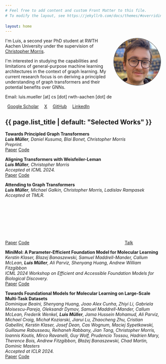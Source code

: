 ```yaml
---
# Feel free to add content and custom Front Matter to this file.
# To modify the layout, see https://jekyllrb.com/docs/themes/#overriding-theme-defaults

layout: home
---
```


<img style="border: 1px solid black; border-radius: 50%; width: 30%" align="right" src="images/me.png"/>

I'm Luis, a second year PhD student at RWTH Aachen University under the supervision of [Christopher Morris](https://chrsmrrs.github.io/).

I'm interested in studying the capabilities and limitations of general-purpose machine learning architectures in the context of graph learning. My current research focus is on deriving a principled understanding of graph transformers and their potential benefits over GNNs.

Email: luis.mueller [at] cs [dot] rwth-aachen [dot] de

<a style="margin: 7px; " href="https://scholar.google.com/citations?user=iPxfRnEAAAAJ&hl=en">Google Scholar</a>
<a style="margin: 7px; " href="https://x.com/luis_pupuis">X</a>
<a style="margin: 7px" href="https://github.com/{{ site.github_username| cgi_escape | escape }}">GitHub</a>
<a style="margin: 7px" href="https://www.linkedin.com/in/{{ site.linkedin_username| cgi_escape | escape }}">LinkedIn</a>

<link rel="stylesheet" href="https://cdn.jsdelivr.net/gh/jpswalsh/academicons@1/css/academicons.min.css">

<h2 class="post-list-heading">{{ page.list_title | default: "Selected Works" }}</h2>

**Towards Principled Graph Transformers**    
***Luis Müller**, Daniel Kusuma, Blai Bonet, Christopher Morris*     
*Preprint.*    
[Paper](https://arxiv.org/abs/2401.10119)
[Code](https://github.com/luis-mueller/towards-principled-gts)

**Aligning Transformers with Weisfeiler-Leman**    
***Luis Müller**, Christopher Morris*    
*Accepted at ICML 2024.*    
[Paper](https://arxiv.org/abs/2406.03148)
[Code](https://github.com/luis-mueller/wl-transformers)

**Attending to Graph Transformers**      
***Luis Müller**, Michael Galkin, Christopher Morris, Ladislav Rampasek*    
*Accepted at TMLR.*    
[Paper](https://arxiv.org/abs/2302.04181)
[Code](https://github.com/luis-mueller/probing-graph-transformers)
<a style="margin-left: 5px" href="https://youtu.be/BuNXQIzLBWc"><svg class="svg-icon"><use xlink:href="{{ '/assets/minima-social-icons.svg#youtube' | relative_url }}"></use></svg>Talk</a>

**MiniMol: A Parameter-Efficient Foundation Model for Molecular Learning**    
*Kerstin Klaser, Blazej Banaszewski, Samuel Maddrell-Mander, Callum McLean, **Luis Müller**, Ali Parviz, Shenyang Huang, Andrew William Fitzgibbon*    
*ICML 2024 Workshop on Efficient and Accessible Foundation Models for Biological Discovery.*     
[Paper](https://arxiv.org/abs/2404.14986)
[Code](https://github.com/graphcore-research/minimol)

**Towards Foundational Models for Molecular Learning on Large-Scale Multi-Task Datasets**    
*Dominique Beaini, Shenyang Huang, Joao Alex Cunha, Zhiyi Li, Gabriela Moisescu-Pareja, Oleksandr Dymov, Samuel Maddrell-Mander, Callum McLean, Frederik Wenkel, **Luis Müller**, Jama Hussein Mohamud, Ali Parviz, Michael Craig, Michał Koziarski, Jiarui Lu, Zhaocheng Zhu, Cristian Gabellini, Kerstin Klaser, Josef Dean, Cas Wognum, Maciej Sypetkowski, Guillaume Rabusseau, Reihaneh Rabbany, Jian Tang, Christopher Morris, Ioannis Koutis, Mirco Ravanelli, Guy Wolf, Prudencio Tossou, Hadrien Mary, Therence Bois, Andrew Fitzgibbon, Błażej Banaszewski, Chad Martin, Dominic Masters*  
*Accepted at ICLR 2024.*    
[Paper](https://arxiv.org/abs/2310.04292)
[Code](https://github.com/datamol-io/graphium)


